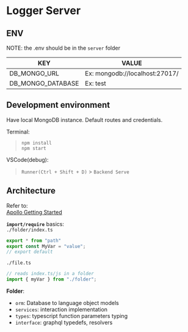 # Logger Server

## ENV

NOTE: the .env should be in the `server` folder

| KEY | VALUE |
|-|-|
| DB_MONGO_URL | Ex: mongodb://localhost:27017/ |
| DB_MONGO_DATABASE | Ex: test |


## Development environment

Have local MongoDB instance.
Default routes and credentials.

Terminal:  
> `npm install`  
> `npm start` 

VSCode(debug):  
> `Runner(Ctrl + Shift + D)` > `Backend Serve`

## Architecture

Refer to:  
[Apollo Getting Started](https://www.apollographql.com/docs/apollo-server/getting-started/)

__`import/require`__ basics:  
`./folder/index.ts`
```js
export * from "path"
export const MyVar = "value";
// export default 
```
`./file.ts`
```js
// reads index.ts/js in a folder
import { myVar } from "./folder";
```

__Folder__:
- `orm`: Database to language object models
- `services`: interaction implementation
- `types`: typescript function parameters typing
- `interface`: graphql typedefs, resolvers
